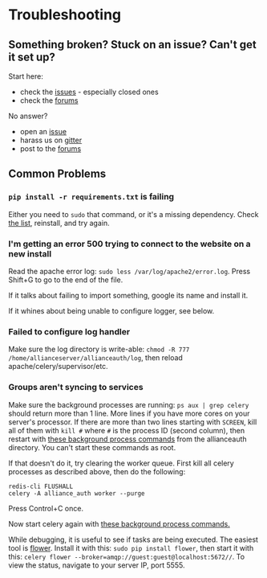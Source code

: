 # Troubleshooting

## Something broken? Stuck on an issue? Can't get it set up?

Start here:
 - check the [issues](https://github.com/allianceauth/allianceauth/issues?utf8=%E2%9C%93&q=is%3Aissue) - especially closed ones
 - check the [forums](https://forums.eveonline.com/default.aspx?g=posts&t=383030)

No answer?
 - open an [issue](https://github.com/allianceauth/allianceauth/issues)
 - harass us on [gitter](https://gitter.im/R4stl1n/allianceauth)
 - post to the [forums](https://forums.eveonline.com/default.aspx?g=posts&t=383030)

## Common Problems

### `pip install -r requirements.txt` is failing

Either you need to `sudo` that command, or it's a missing dependency. Check [the list](../installation/auth/dependencies.md), reinstall, and try again.

### I'm getting an error 500 trying to connect to the website on a new install

Read the apache error log: `sudo less /var/log/apache2/error.log`. Press Shift+G to go to the end of the file.

If it talks about failing to import something, google its name and install it.

If it whines about being unable to configure logger, see below. 

### Failed to configure log handler

Make sure the log directory is write-able: `chmod -R 777 /home/allianceserver/allianceauth/log`, then reload apache/celery/supervisor/etc.

### Groups aren't syncing to services

Make sure the background processes are running: `ps aux | grep celery` should return more than 1 line. More lines if you have more cores on your server's processor. If there are more than two lines starting with `SCREEN`, kill all of them with `kill #` where `#` is the process ID (second column), then restart with [these background process commands](../installation/auth/quickstart.md) from the allianceauth directory. You can't start these commands as root.

If that doesn't do it, try clearing the worker queue. First kill all celery processes as described above, then do the following:

    redis-cli FLUSHALL
    celery -A alliance_auth worker --purge

Press Control+C once.

Now start celery again with [these background process commands.](../installation/auth/quickstart.md)

While debugging, it is useful to see if tasks are being executed. The easiest tool is [flower](http://flower.readthedocs.io/). Install it with this: `sudo pip install flower`, then start it with this: `celery flower --broker=amqp://guest:guest@localhost:5672//`. To view the status, navigate to your server IP, port 5555.
